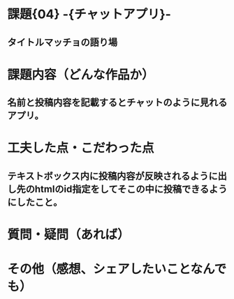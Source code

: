 # 課題{04} -{チャットアプリ}-

## タイトルマッチョの語り場


# 課題内容（どんな作品か）

## 名前と投稿内容を記載するとチャットのように見れるアプリ。

# 工夫した点・こだわった点

## テキストボックス内に投稿内容が反映されるように出し先のhtmlのid指定をしてそこの中に投稿できるようにしたこと。

# 質問・疑問（あれば）

# その他（感想、シェアしたいことなんでも）
